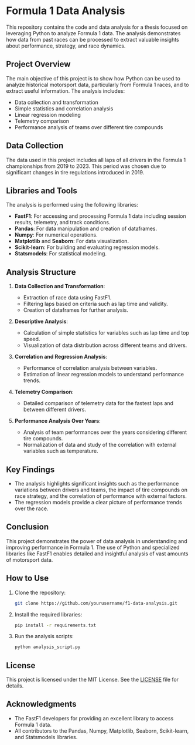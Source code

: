 # Formula 1 Data Analysis

This repository contains the code and data analysis for a thesis focused on leveraging Python to analyze Formula 1 data. The analysis demonstrates how data from past races can be processed to extract valuable insights about performance, strategy, and race dynamics.

## Project Overview

The main objective of this project is to show how Python can be used to analyze historical motorsport data, particularly from Formula 1 races, and to extract useful information. The analysis includes:

- Data collection and transformation
- Simple statistics and correlation analysis
- Linear regression modeling
- Telemetry comparison
- Performance analysis of teams over different tire compounds

## Data Collection

The data used in this project includes all laps of all drivers in the Formula 1 championships from 2019 to 2023. This period was chosen due to significant changes in tire regulations introduced in 2019.

## Libraries and Tools

The analysis is performed using the following libraries:

- **FastF1**: For accessing and processing Formula 1 data including session results, telemetry, and track conditions.
- **Pandas**: For data manipulation and creation of dataframes.
- **Numpy**: For numerical operations.
- **Matplotlib** and **Seaborn**: For data visualization.
- **Scikit-learn**: For building and evaluating regression models.
- **Statsmodels**: For statistical modeling.

## Analysis Structure

1. **Data Collection and Transformation**:
    - Extraction of race data using FastF1.
    - Filtering laps based on criteria such as lap time and validity.
    - Creation of dataframes for further analysis.

2. **Descriptive Analysis**:
    - Calculation of simple statistics for variables such as lap time and top speed.
    - Visualization of data distribution across different teams and drivers.

3. **Correlation and Regression Analysis**:
    - Performance of correlation analysis between variables.
    - Estimation of linear regression models to understand performance trends.

4. **Telemetry Comparison**:
    - Detailed comparison of telemetry data for the fastest laps and between different drivers.

5. **Performance Analysis Over Years**:
    - Analysis of team performances over the years considering different tire compounds.
    - Normalization of data and study of the correlation with external variables such as temperature.

## Key Findings

- The analysis highlights significant insights such as the performance variations between drivers and teams, the impact of tire compounds on race strategy, and the correlation of performance with external factors.
- The regression models provide a clear picture of performance trends over the race.

## Conclusion

This project demonstrates the power of data analysis in understanding and improving performance in Formula 1. The use of Python and specialized libraries like FastF1 enables detailed and insightful analysis of vast amounts of motorsport data.

## How to Use

1. Clone the repository:
    ```bash
    git clone https://github.com/yourusername/f1-data-analysis.git
    ```

2. Install the required libraries:
    ```bash
    pip install -r requirements.txt
    ```

3. Run the analysis scripts:
    ```bash
    python analysis_script.py
    ```

## License

This project is licensed under the MIT License. See the [LICENSE](LICENSE) file for details.

## Acknowledgments

- The FastF1 developers for providing an excellent library to access Formula 1 data.
- All contributors to the Pandas, Numpy, Matplotlib, Seaborn, Scikit-learn, and Statsmodels libraries.

